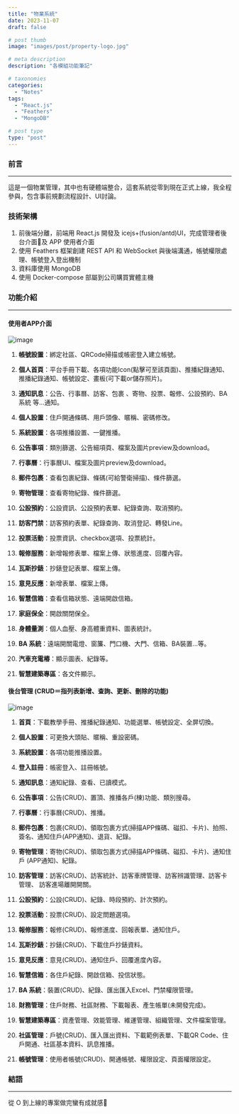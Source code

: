 ```yaml
---
title: "物業系統"
date: 2023-11-07
draft: false

# post thumb
image: "images/post/property-logo.jpg"

# meta description
description: "各模組功能筆記"

# taxonomies
categories:
  - "Notes"
tags:
  - "React.js"
  - "Feathers"
  - "MongoDB"

# post type
type: "post"
---
```


### 前言

---

這是一個物業管理，其中也有硬體端整合，這套系統從零到現在正式上線，我全程參與，包含事前規劃流程設計、UI討論。

### 技術架構

1. 前後端分離，前端用 React.js 開發及 icejs+(fusion/antd)UI，完成管理者後台介面及 APP 使用者介面
2. 使用 Feathers 框架創建 REST API 和 WebSocket 與後端溝通，帳號權限處理、帳號登入登出機制
3. 資料庫使用 MongoDB
4. 使用 Docker-compose 部屬到公司購買實體主機

### 功能介紹

---

#### 使用者APP介面

![image](../../../../images/post/post-14-1.jpg)

1. **帳號設置**：綁定社區、QRCode掃描或帳密登入建立帳號。

2. **個人首頁**：平台手冊下載、各項功能Icon(點擊可至該頁面)、推播紀錄通知、推播紀錄通知、帳號設定、畫板(可下載or儲存照片)。

3. **通知訊息**：公告、行事曆、訪客、包裹 、寄物、投票、報修、公設預約、BA系統 等...通知。

4. **個人設置**：住戶開通條碼、用戶頭像、暱稱、密碼修改。

5. **系統設置**：各項推播設置、一鍵推播。

6. **公告事項**：類別篩選、公告細項頁、檔案及圖片preview及download。

7. **行事曆**：行事曆UI、檔案及圖片preview及download。

8. **郵件包裹**：查看包裹紀錄、條碼(可給警衛掃描)、條件篩選。

9. **寄物管理**：查看寄物紀錄、條件篩選。

10. **公設預約**：公設資訊、公設預約表單、紀錄查詢、取消預約。

11. **訪客門禁**：訪客預約表單、紀錄查詢、取消登記、轉發Line。

12. **投票活動**：投票資訊、checkbox選項、投票統計。

13. **報修服務**：新增報修表單、檔案上傳、狀態進度、回覆內容。

14. **瓦斯抄錶**：抄錶登記表單、檔案上傳。

15. **意見反應**：新增表單、檔案上傳。

16. **智慧信箱**：查看信箱狀態、遠端開啟信箱。

17. **家庭保全**：開啟關閉保全。

18. **身體量測**：個人血壓、身高體重資料、圖表統計。

19. **BA 系統**：遠端開關電燈、窗簾、門口機、大門、信箱、BA裝置...等。

20. **汽車充電樁**：顯示圖表、紀錄等。

21. **智慧建築專區**：各文件顯示。

#### 後台管理 (CRUD＝指列表新增、查詢、更新、刪除的功能)

![image](../../../../images/post/post-14-2.jpg)

1. **首頁**：下載教學手冊、推播紀錄通知、功能選單、帳號設定、全屏切換。

2. **個人設置**：可更換大頭貼、暱稱、重設密碼。

3. **系統設置**：各項功能推播設置。

4. **登入註冊**：帳密登入、註冊帳號。

5. **通知訊息**：通知紀錄、查看、已讀模式。

6. **公告事項**：公告(CRUD)、置頂、推播各戶(棟)功能、類別搜尋。

7. **行事曆**：行事曆(CRUD)、推播。

8. **郵件包裹**：包裹(CRUD)、領取包裹方式(掃描APP條碼、磁扣、卡片)、拍照、簽名、通知住戶(APP通知)、退貨、紀錄。

9. **寄物管理**：寄物(CRUD)、領取包裹方式(掃描APP條碼、磁扣、卡片)、通知住戶 (APP通知)、紀錄。

10. **訪客管理**：訪客(CRUD)、訪客統計、訪客車牌管理、訪客辨識管理、訪客卡管理、 訪客進場離開開關。

11. **公設預約**：公設(CRUD)、紀錄、時段預約、計次預約。

12. **投票活動**：投票(CRUD)、設定問題選項。

13. **報修服務**：報修(CRUD)、報修進度、回報表單、通知住戶。

14. **瓦斯抄錶**：抄錶(CRUD)、下載住戶抄錶資料。

15. **意見反應**：意見(CRUD)、通知住戶、回覆進度內容。

16. **智慧信箱**：各住戶紀錄、開啟信箱、投信狀態。

17. **BA 系統**：裝置(CRUD)、紀錄、匯出匯入Excel、門禁權限管理。

18. **財務管理**：住戶財務、社區財務、下載報表、產生帳單(未開發完成)。

19. **智慧建築專區**：資產管理、效能管理、維運管理、組織管理、文件檔案管理。

20. **社區管理**：戶號(CRUD)、匯入匯出資料、下載範例表單、下載QR Code、住戶開通、社區基本資料、訊息推播。

21. **帳號管理**：使用者帳號(CRUD)、開通帳號、權限設定、頁面權限設定。

### 結語

---

從 O 到上線的專案做完蠻有成就感🥰